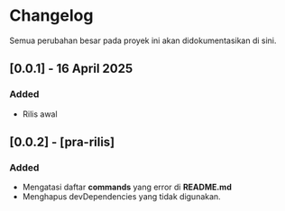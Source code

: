 # Changelog

Semua perubahan besar pada proyek ini akan didokumentasikan di sini.

## [0.0.1] - 16 April 2025

### Added

- Rilis awal

## [0.0.2] - [pra-rilis]

### Added

- Mengatasi daftar **commands** yang error di **README.md**
- Menghapus devDependencies yang tidak digunakan.
